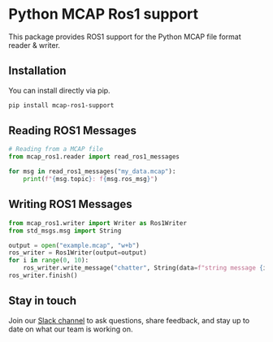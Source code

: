 # Python MCAP Ros1 support

This package provides ROS1 support for the Python MCAP file format reader &amp;
writer.

## Installation

You can install directly via pip.

```bash
pip install mcap-ros1-support
```

## Reading ROS1 Messages

```python
# Reading from a MCAP file
from mcap_ros1.reader import read_ros1_messages

for msg in read_ros1_messages("my_data.mcap"):
    print(f"{msg.topic}: f{msg.ros_msg}")
```

## Writing ROS1 Messages

```python
from mcap_ros1.writer import Writer as Ros1Writer
from std_msgs.msg import String

output = open("example.mcap", "w+b")
ros_writer = Ros1Writer(output=output)
for i in range(0, 10):
    ros_writer.write_message("chatter", String(data=f"string message {i}"))
ros_writer.finish()
```

## Stay in touch

Join our [Slack channel](https://foxglove.dev/join-slack) to ask questions,
share feedback, and stay up to date on what our team is working on.
